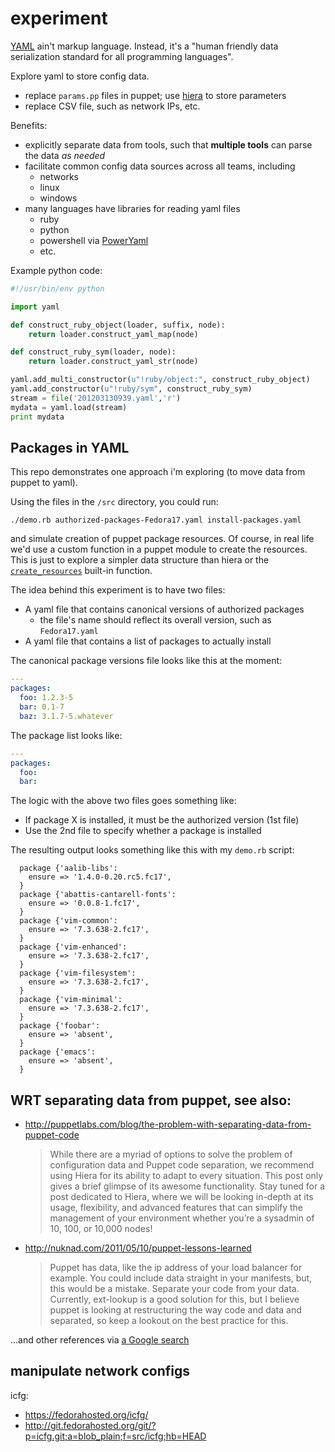 experiment
==========

[YAML](http://yaml.org) ain't markup language.
Instead, it's a "human friendly data serialization standard for all programming languages".

Explore yaml to store config data.

* replace `params.pp` files in puppet; use [hiera](http://www.devco.net/archives/2011/06/06/puppet_backend_for_hiera.php) to store parameters
* replace CSV file, such as network IPs, etc.

Benefits:

* explicitly separate data from tools, such that **multiple tools** can parse the data *as needed*
* facilitate common config data sources across all teams, including
  - networks
  - linux
  - windows
* many languages have libraries for reading yaml files
  - ruby
  - python
  - powershell via [PowerYaml](https://github.com/scottmuc/PowerYaml)
  - etc.

Example python code:

```python
#!/usr/bin/env python

import yaml

def construct_ruby_object(loader, suffix, node):
    return loader.construct_yaml_map(node)

def construct_ruby_sym(loader, node):
    return loader.construct_yaml_str(node)

yaml.add_multi_constructor(u"!ruby/object:", construct_ruby_object)
yaml.add_constructor(u"!ruby/sym", construct_ruby_sym)
stream = file('201203130939.yaml','r')
mydata = yaml.load(stream)
print mydata
```

Packages in YAML
----------------

This repo demonstrates one approach i'm exploring (to move data from puppet to yaml).

Using the files in the `/src` directory, you could run:

    ./demo.rb authorized-packages-Fedora17.yaml install-packages.yaml

and simulate creation of puppet package resources.
Of course, in real life we'd use a custom function in a puppet module
to create the resources. This is just to explore a simpler
data structure than hiera or the
[`create_resources`](http://docs.puppetlabs.com/references/latest/function.html#createresources) built-in function.

The idea behind this experiment is to have two files:

* A yaml file that contains canonical versions of authorized packages
  - the file's name should reflect its overall version, such as `Fedora17.yaml`
* A yaml file that contains a list of packages to actually install

The canonical package versions file looks like this at the moment:

```yaml
---
packages:
  foo: 1.2.3-5
  bar: 0.1-7
  baz: 3.1.7-5.whatever
```

The package list looks like:

```yaml
---
packages:
  foo:
  bar:
```

The logic with the above two files goes something like:

* If package X is installed, it must be the authorized version (1st file)
* Use the 2nd file to specify whether a package is installed

The resulting output looks something like this with my `demo.rb` script:

```puppet
  package {'aalib-libs':
    ensure => '1.4.0-0.20.rc5.fc17',
  }
  package {'abattis-cantarell-fonts':
    ensure => '0.0.8-1.fc17',
  }
  package {'vim-common':
    ensure => '7.3.638-2.fc17',
  }
  package {'vim-enhanced':
    ensure => '7.3.638-2.fc17',
  }
  package {'vim-filesystem':
    ensure => '7.3.638-2.fc17',
  }
  package {'vim-minimal':
    ensure => '7.3.638-2.fc17',
  }
  package {'foobar':
    ensure => 'absent',
  }
  package {'emacs':
    ensure => 'absent',
  }
```


WRT separating data from puppet, see also:
------------------------------------------

* http://puppetlabs.com/blog/the-problem-with-separating-data-from-puppet-code

    > While there are a myriad of options to solve the problem of configuration data and Puppet code separation, we recommend using Hiera for its ability to adapt to every situation. This post only gives a brief glimpse of its awesome functionality. Stay tuned for a post dedicated to Hiera, where we will be looking in-depth at its usage, flexibility, and advanced features that can simplify the management of your environment whether you’re a sysadmin of 10, 100, or 10,000 nodes!

* http://nuknad.com/2011/05/10/puppet-lessons-learned

    > Puppet has data, like the ip address of your load balancer for example. You could include data straight in your manifests, but, this would be a mistake. Separate your code from your data. Currently, ext-lookup is a good solution for this, but I believe puppet is looking at restructuring the way code and data and separated, so keep a lookout on the best practice for this.

...and other references via [a Google search](https://www.google.com/search?ix=seb&sourceid=chrome&ie=UTF-8&q=separate+data+from+puppet)

manipulate network configs
--------------------------

icfg:

* https://fedorahosted.org/icfg/
* http://git.fedorahosted.org/git/?p=icfg.git;a=blob_plain;f=src/icfg;hb=HEAD
